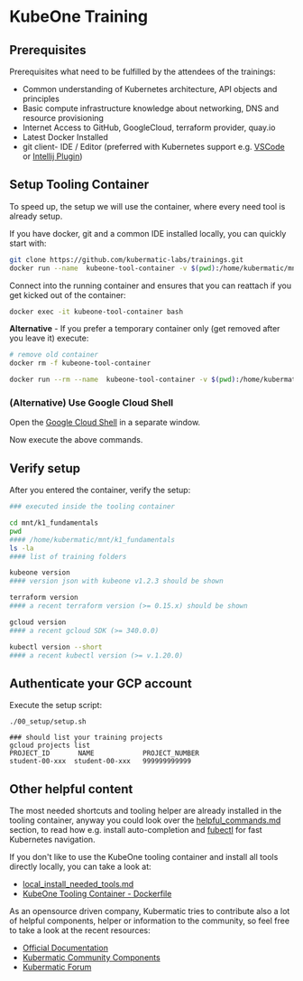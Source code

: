 # KubeOne Training

## Prerequisites
Prerequisites what need to be fulfilled by the attendees of the trainings:

- Common understanding of Kubernetes architecture, API objects and principles
- Basic compute infrastructure knowledge about networking, DNS and resource provisioning
- Internet Access to GitHub, GoogleCloud, terraform provider, quay.io
- Latest Docker Installed
- git client- IDE / Editor
  (preferred with Kubernetes support e.g. [VSCode](https://code.visualstudio.com/) or [Intellij Plugin](https://plugins.jetbrains.com/plugin/10485-kubernetes/versions))

## Setup Tooling Container

To speed up, the setup we will use the container, where every need tool is already setup.

If you have docker, git and a common IDE installed locally, you can quickly start with:

```bash
git clone https://github.com/kubermatic-labs/trainings.git
docker run --name  kubeone-tool-container -v $(pwd):/home/kubermatic/mnt -t -d quay.io/kubermatic-labs/kubeone-tooling:1.2.3
```
Connect into the running container and ensures that you can reattach if you get kicked out of the container:
```bash
docker exec -it kubeone-tool-container bash
```

**Alternative** - If you prefer a temporary container only (get removed after you leave it) execute:
```bash
# remove old container
docker rm -f kubeone-tool-container

docker run --rm --name  kubeone-tool-container -v $(pwd):/home/kubermatic/mnt -it quay.io/kubermatic-labs/kubeone-tooling:1.2.3 bash
```

### (Alternative) Use Google Cloud Shell

Open the [Google Cloud Shell](https://shell.cloud.google.com) in a separate window.

Now execute the above commands.

## Verify setup

After you entered the container, verify the setup:
```bash
### executed inside the tooling container

cd mnt/k1_fundamentals
pwd 
#### /home/kubermatic/mnt/k1_fundamentals
ls -la
#### list of training folders 

kubeone version
#### version json with kubeone v1.2.3 should be shown

terraform version
#### a recent terraform version (>= 0.15.x) should be shown

gcloud version
#### a recent gcloud SDK (>= 340.0.0)

kubectl version --short
#### a recent kubectl version (>= v.1.20.0)
```
## Authenticate your GCP account

Execute the setup script:
```
./00_setup/setup.sh

### should list your training projects
gcloud projects list
PROJECT_ID       NAME            PROJECT_NUMBER
student-00-xxx  student-00-xxx   999999999999
```

## Other helpful content

The most needed shortcuts and tooling helper are already installed in the tooling container, anyway you could look over the [helpful_commands.md](helpful_commands.md) section, to read how e.g. install auto-completion and [fubectl](https://github.com/kubermatic/fubectl) for fast Kubernetes navigation.

If you don't like to use the KubeOne tooling container and install all tools directly locally, you can take a look at:
- [local_install_needed_tools.md](local_install_needed_tools.md)
- [KubeOne Tooling Container - Dockerfile](https://github.com/kubermatic/community-components/blob/master/helper/kubeone-tool-container/Dockerfile)

As an opensource driven company, Kubermatic tries to contribute also a lot of helpful components, helper or information to the community, so feel free to take a look at the recent resources:
- [Official Documentation](https://docs.kubermatic.com/)
- [Kubermatic Community Components](https://github.com/kubermatic/community-components)
- [Kubermatic Forum](https://forum.kubermatic.com/)
